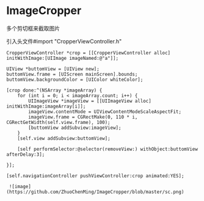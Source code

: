 # ImageCropper
多个剪切框来截取图片

引入头文件#import "CropperViewController.h"

    CropperViewController *crop = [[CropperViewController alloc] initWithImage:[UIImage imageNamed:@"a"]];
    
    UIView *buttomView = [UIView new];
    buttomView.frame = [UIScreen mainScreen].bounds;
    buttomView.backgroundColor = [UIColor whiteColor];
    
    [crop done:^(NSArray *imageArray) {
        for (int i = 0; i < imageArray.count; i++) {
            UIImageView *imageView = [[UIImageView alloc] initWithImage:imageArray[i]];
            imageView.contentMode = UIViewContentModeScaleAspectFit;
            imageView.frame = CGRectMake(0, 110 * i, CGRectGetWidth(self.view.frame), 100);
            [buttomView addSubview:imageView];
        }
        [self.view addSubview:buttomView];
        
        [self performSelector:@selector(removeView:) withObject:buttomView afterDelay:3];

    }];
    
    [self.navigationController pushViewController:crop animated:YES];
    
     ![image](https://github.com/ZhuoChenMing/ImageCropper/blob/master/sc.png)
